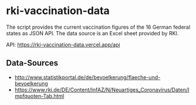 # rki-vaccination-data
The script provides the current vaccination figures of the 16 German federal states as JSON API.
The data source is an Excel sheet provided by RKI.

API: https://rki-vaccination-data.vercel.app/api

## Data-Sources
* http://www.statistikportal.de/de/bevoelkerung/flaeche-und-bevoelkerung
* https://www.rki.de/DE/Content/InfAZ/N/Neuartiges_Coronavirus/Daten/Impfquoten-Tab.html
